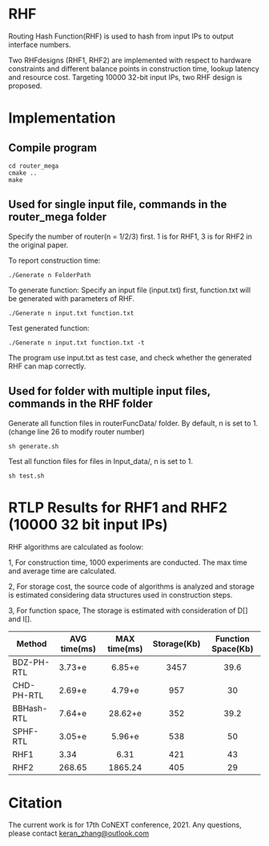 # RHF
Routing Hash Function(RHF) is used to hash from input IPs to output interface numbers.

Two RHFdesigns (RHF1, RHF2) are implemented with respect to hardware constraints and different balance points in construction time, lookup latency and resource cost.
Targeting 10000 32-bit input IPs, two RHF design is proposed.

# Implementation
## Compile program
```
cd router_mega
cmake ..
make
```

## Used for single input file, commands in the router_mega folder
Specify the number of router(n = 1/2/3) first. 1 is for RHF1, 3 is for RHF2 in the original paper.

To report construction time:

`./Generate n FolderPath`

To generate function: Specify an input file (input.txt) first, function.txt will be generated with parameters of RHF.

`./Generate n input.txt function.txt`

Test generated function:

`./Generate n input.txt function.txt -t`

The program use input.txt as test case, and check whether the generated RHF can map correctly.

## Used for folder with multiple input files, commands in the RHF folder
Generate all function files in routerFuncData/ folder. By default, n is set to 1.(change line 26 to modify router number)

`sh generate.sh`

Test all function files for files in Input_data/, n is set to 1.

`sh test.sh`

# RTLP Results for RHF1 and RHF2 (10000 32 bit input IPs)
RHF algorithms are calculated as foolow:

1, For construction time, 1000 experiments are conducted. The max time and average time are calculated.

2, For storage cost, the source code of algorithms is analyzed and storage is estimated considering data structures used in construction steps.

3, For function space, The storage is estimated with consideration of D[] and I[].

Method       |AVG time(ms)	|MAX time(ms)	|Storage(Kb)	|Function Space(Kb)
-------------|------------------|:-------------:|:-------------:|:---------:
BDZ-PH-RTL   |3.73+e	        |6.85+e		|3457		|39.6
CHD-PH-RTL   |2.69+e	        |4.79+e		|957		|30
BBHash-RTL   |7.64+e	        |28.62+e	|352		|39.2
SPHF-RTL     |3.05+e	        |5.96+e		|538		|50
RHF1	     |3.34	        |6.31		|421		|43
RHF2	     |268.65	        |1865.24	|405		|29

# Citation
The current work is for 17th CoNEXT conference, 2021.
Any questions, please contact keran_zhang@outlook.com
